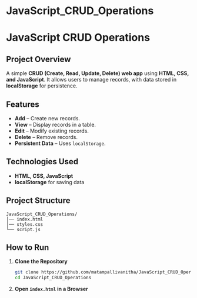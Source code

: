 # JavaScript_CRUD_Operations
# JavaScript CRUD Operations

## Project Overview
A simple **CRUD (Create, Read, Update, Delete) web app** using **HTML, CSS, and JavaScript**. It allows users to manage records, with data stored in **localStorage** for persistence.

## Features
- **Add** – Create new records.
- **View** – Display records in a table.
- **Edit** – Modify existing records.
- **Delete** – Remove records.
- **Persistent Data** – Uses `localStorage`.

##  Technologies Used
- **HTML, CSS, JavaScript**
- **localStorage** for saving data

## Project Structure
```
JavaScript_CRUD_Operations/
│── index.html
│── styles.css
└── script.js
```

##  How to Run
1. **Clone the Repository**
   ```sh
   git clone https://github.com/matampallivanitha/JavaScript_CRUD_Operations.git
   cd JavaScript_CRUD_Operations
   ```
2. **Open `index.html` in a Browser**


